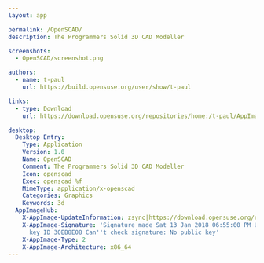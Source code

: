 ```yaml
---
layout: app

permalink: /OpenSCAD/
description: The Programmers Solid 3D CAD Modeller

screenshots:
  - OpenSCAD/screenshot.png

authors:
  - name: t-paul
    url: https://build.opensuse.org/user/show/t-paul

links:
  - type: Download
    url: https://download.opensuse.org/repositories/home:/t-paul/AppImage/OpenSCAD-latest-x86_64.AppImage.mirrorlist

desktop:
  Desktop Entry:
    Type: Application
    Version: 1.0
    Name: OpenSCAD
    Comment: The Programmers Solid 3D CAD Modeller
    Icon: openscad
    Exec: openscad %f
    MimeType: application/x-openscad
    Categories: Graphics
    Keywords: 3d
  AppImageHub:
    X-AppImage-UpdateInformation: zsync|https://download.opensuse.org/repositories/home:/t-paul/AppImage/OpenSCAD-Branch-InputDriver-latest-x86_64.AppImage.zsync
    X-AppImage-Signature: 'Signature made Sat 13 Jan 2018 06:55:00 PM UTC using RSA
      key ID 30EB8E08 Can''t check signature: No public key'
    X-AppImage-Type: 2
    X-AppImage-Architecture: x86_64
---
```

